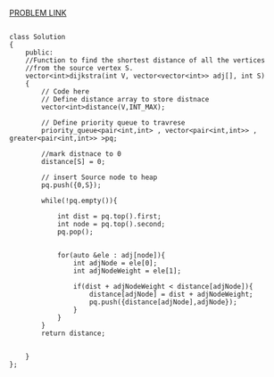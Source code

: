 [PROBLEM LINK](https://www.geeksforgeeks.org/problems/implementing-dijkstra-set-1-adjacency-matrix/1?utm_source=youtube&utm_medium=collab_striver_ytdescription&utm_campaign=implementing-dijkstra-set-1-adjacency-matrix)


```

class Solution
{
	public:
	//Function to find the shortest distance of all the vertices
    //from the source vertex S.
    vector<int>dijkstra(int V, vector<vector<int>> adj[], int S)
    {
        // Code here
        // Define distance array to store distnace
        vector<int>distance(V,INT_MAX);
        
        // Define priority queue to travrese
        priority_queue<pair<int,int> , vector<pair<int,int>> , greater<pair<int,int>> >pq;
        
        //mark distnace to 0
        distance[S] = 0;
        
        // insert Source node to heap
        pq.push({0,S});
        
        while(!pq.empty()){
            
            int dist = pq.top().first;
            int node = pq.top().second;
            pq.pop();
            
            
            for(auto &ele : adj[node]){
                int adjNode = ele[0];
                int adjNodeWeight = ele[1];
                
                if(dist + adjNodeWeight < distance[adjNode]){
                    distance[adjNode] = dist + adjNodeWeight;
                    pq.push({distance[adjNode],adjNode});
                }
            }
        }
        return distance;
        
        
    }
};


```
